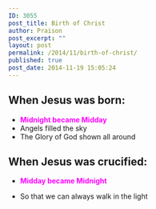 ```yaml
---
ID: 3055
post_title: Birth of Christ
author: Praison
post_excerpt: ""
layout: post
permalink: /2014/11/birth-of-christ/
published: true
post_date: 2014-11-19 15:05:24
---
```

<h2>When Jesus was born:</h2>
<ul>
	<li><span style="color: #ff00ff;"><strong>Midnight became Midday</strong></span></li>
	<li>Angels filled the sky</li>
	<li>The Glory of God shown all around</li>
</ul>
<h2>When Jesus was crucified:</h2>
<ul>
	<li><span style="color: #ff00ff;"><strong>Midday became Midnight</strong></span></li>
</ul>
<ul>
	<li>So that we can always walk in the light</li>
</ul>
&nbsp;